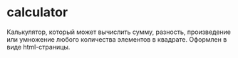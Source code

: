 # calculator

Калькулятор, который может вычислить сумму, разность, произведение или умножение любого количества элементов в квадрате. Оформлен в виде html-страницы.
